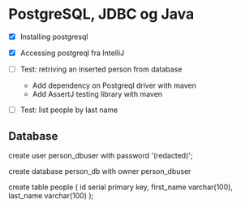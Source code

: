 # PostgreSQL, JDBC og Java

* [x] Installing postgresql
* [x] Accessing postgreql fra IntelliJ
* [ ] Test: retriving an inserted person from database
  * Add dependency on Postgreql driver with maven
  * Add AssertJ testing library with maven 
* [ ] Test: list people by last name


## Database

  create user person_dbuser with password '(redacted)';
  
  create database person_db with owner person_dbuser

  create table people (
    id serial primary key,
    first_name varchar(100),
    last_name varchar(100)
  );


